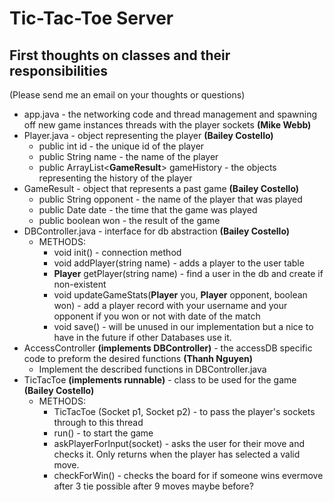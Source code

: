 # Tic-Tac-Toe Server

## First thoughts on classes and their responsibilities 
(Please send me an email on your thoughts or questions)

* app.java - the networking code and thread management and spawning off new game instances threads with the player sockets __(Mike Webb)__
* Player.java - object representing the player __(Bailey Costello)__
  * public int id - the unique id of the player
  * public String name - the name of the player
  * public ArrayList<**GameResult**> gameHistory - the objects representing the history of the player 
* GameResult - object that represents a past game __(Bailey Costello)__
  * public String opponent - the name of the player that was played
  * public Date date - the time that the game was played
  * public boolean won - the result of the game
* DBController.java - interface for db abstraction __(Bailey Costello)__
  * METHODS:
    * void init() - connection method
    * void addPlayer(string name) - adds a player to the user table
    * **Player** getPlayer(string name) - find a user in the db and create if non-existent
    * void updateGameStats(**Player** you, **Player** opponent, boolean won) - add a player record with your username and your opponent if you won or not with date of the match 
    * void save() - will be unused in our implementation but a nice to have in the future if other Databases use it.
* AccessController __(implements DBController)__ - the accessDB specific code to preform the desired functions __(Thanh Nguyen)__
  * Implement the described functions in DBController.java
* TicTacToe __(implements runnable)__ - class to be used for the game __(Bailey Costello)__
  * METHODS:
    * TicTacToe (Socket p1, Socket p2) - to pass the player's sockets through to this thread
    * run() - to start the game
    * askPlayerForInput(socket) - asks the user for their move and checks it. Only returns when the player has selected a valid move.
    * checkForWin() - checks the board for if someone wins evermove after 3 tie possible after 9 moves maybe before?

